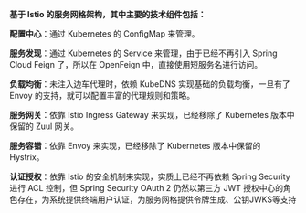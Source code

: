 
**基于 Istio 的服务网格架构，其中主要的技术组件包括：**

**配置中心**：通过 Kubernetes 的 ConfigMap 来管理。

**服务发现**：通过 Kubernetes 的 Service 来管理，由于已经不再引入 Spring Cloud Feign 了，所以在 OpenFeign 中，直接使用短服务名进行访问。

**负载均衡**：未注入边车代理时，依赖 KubeDNS 实现基础的负载均衡，一旦有了 Envoy 的支持，就可以配置丰富的代理规则和策略。

**服务网关**：依靠 Istio Ingress Gateway 来实现，已经移除了 Kubernetes 版本中保留的 Zuul 网关。

**服务容错**：依靠 Envoy 来实现，已经移除了 Kubernetes 版本中保留的 Hystrix。

**认证授权**：依靠 Istio 的安全机制来实现，实质上已经不再依赖 Spring Security 进行 ACL 控制，但 Spring Security OAuth 2 仍然以第三方 JWT 授权中心的角色存在，为系统提供终端用户认证，为服务网格提供令牌生成、公钥JWKS等支持
